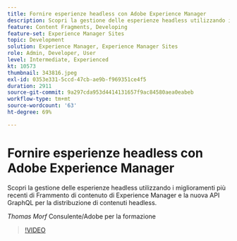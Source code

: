 ```yaml
---
title: Fornire esperienze headless con Adobe Experience Manager
description: Scopri la gestione delle esperienze headless utilizzando i miglioramenti più recenti di Frammento di contenuto di Experience Manager e la nuova API GraphQL per la distribuzione di contenuti headless.
feature: Content Fragments, Developing
feature-set: Experience Manager Sites
topic: Development
solution: Experience Manager, Experience Manager Sites
role: Admin, Developer, User
level: Intermediate, Experienced
kt: 10573
thumbnail: 343816.jpeg
exl-id: 0353e331-5ccd-47cb-ae9b-f969351ce4f5
duration: 2911
source-git-commit: 9a297cda953d4414131657f9ac84580aea0eabeb
workflow-type: tm+mt
source-wordcount: '63'
ht-degree: 69%

---
```


# Fornire esperienze headless con Adobe Experience Manager

Scopri la gestione delle esperienze headless utilizzando i miglioramenti più recenti di Frammento di contenuto di Experience Manager e la nuova API GraphQL per la distribuzione di contenuti headless.

*Thomas Morf* Consulente/Adobe per la formazione

>[!VIDEO](https://video.tv.adobe.com/v/343816/?quality=12&learn=on)
